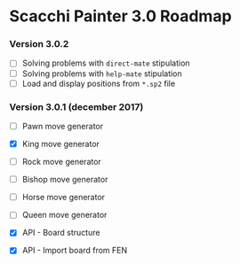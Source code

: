 Scacchi Painter 3.0 Roadmap
===========================

### Version 3.0.2

* [ ] Solving problems with `direct-mate` stipulation
* [ ] Solving problems with `help-mate` stipulation
* [ ] Load and display positions from `*.sp2` file

### Version 3.0.1 (december 2017)

* [ ] Pawn move generator
* [X] King move generator
* [ ] Rock move generator
* [ ] Bishop move generator
* [ ] Horse move generator
* [ ] Queen move generator
* [X] API - Board structure
* [X] API - Import board from FEN

